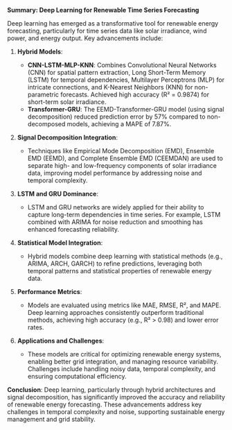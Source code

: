 

**Summary: Deep Learning for Renewable Time Series Forecasting**  

Deep learning has emerged as a transformative tool for renewable energy forecasting, particularly for time series data like solar irradiance, wind power, and energy output. Key advancements include:  

1. **Hybrid Models**:  
   - **CNN-LSTM-MLP-KNN**: Combines Convolutional Neural Networks (CNN) for spatial pattern extraction, Long Short-Term Memory (LSTM) for temporal dependencies, Multilayer Perceptrons (MLP) for intricate connections, and K-Nearest Neighbors (KNN) for non-parametric forecasts. Achieved high accuracy (R² = 0.9874) for short-term solar irradiance.  
   - **Transformer-GRU**: The EEMD-Transformer-GRU model (using signal decomposition) reduced prediction error by 57% compared to non-decomposed models, achieving a MAPE of 7.87%.  

2. **Signal Decomposition Integration**:  
   - Techniques like Empirical Mode Decomposition (EMD), Ensemble EMD (EEMD), and Complete Ensemble EMD (CEEMDAN) are used to separate high- and low-frequency components of solar irradiance data, improving model performance by addressing noise and temporal complexity.  

3. **LSTM and GRU Dominance**:  
   - LSTM and GRU networks are widely applied for their ability to capture long-term dependencies in time series. For example, LSTM combined with ARIMA for noise reduction and smoothing has enhanced forecasting reliability.  

4. **Statistical Model Integration**:  
   - Hybrid models combine deep learning with statistical methods (e.g., ARIMA, ARCH, GARCH) to refine predictions, leveraging both temporal patterns and statistical properties of renewable energy data.  

5. **Performance Metrics**:  
   - Models are evaluated using metrics like MAE, RMSE, R², and MAPE. Deep learning approaches consistently outperform traditional methods, achieving high accuracy (e.g., R² > 0.98) and lower error rates.  

6. **Applications and Challenges**:  
   - These models are critical for optimizing renewable energy systems, enabling better grid integration, and managing resource variability. Challenges include handling noisy data, temporal complexity, and ensuring computational efficiency.  

**Conclusion**: Deep learning, particularly through hybrid architectures and signal decomposition, has significantly improved the accuracy and reliability of renewable energy forecasting. These advancements address key challenges in temporal complexity and noise, supporting sustainable energy management and grid stability.